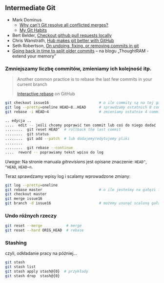 ## Intermediate Git

* Mark Dominus
  - [Why can't Git resolve all conflicted merges?](http://blog.plover.com/prog/git-merge.html)
  - [My Git Habits](http://blog.plover.com/prog/git-habits.html)
* Bert Belder, [Checkout github pull requests locally](https://gist.github.com/piscisaureus/3342247)
* Chris Wanstrath, [Hub makes git better with GitHub](http://defunkt.io/hub/)
* Seth Robertson, [On undoing, fixing, or removing commits in git](http://sethrobertson.github.io/GitFixUm/fixup.html)
* [Going back in time to split older commits](http://blog.thoughtram.io/git/2014/08/18/going-back-in-time-to-split-older-commits.html) –
  na blogu „ThoughtRAM - extend your memory”


### Zmniejszamy liczbę commitów, zmieniamy ich kolejność itp.

> Another common practice is to rebase
> the last few commits in your current branch
>
> [Interactive rebase](https://help.github.com/articles/interactive-rebase) on GitHub

```sh
git checkout issue16                       # o ile commity są na tej gałęzi
git log --pretty=oneline HEAD~8..HEAD      # sprawdzamy ostatnich 8 commitów
git rebase -i HEAD~4                       # zmieniamy ostatnie 4 committy

.. edycja ..
....  edit -- jeśli chcemy poprawić ten commit lub coś do niego dodać
........  git reset HEAD^  # rollback the last commit
........  git status
........  git add --patch  # lub dodajemy/edytujemy pliki
........
........  git rebase --continue
....  reword -- poprawiamy tekst wpisu do log
```

*Uwaga:* Na stronie manuala *gitrevisions* jest opisane znaczenie:
`HEAD^`, `^HEAD`, `HEAD~n`.

Teraz sprawdzamy wpisy log i scalamy wprowadzone zmiany:

```sh
git log --pretty=oneline
git rebase master                          # o ile jesteśmy na gałęzi issue16
git checkout master
git merge issue16
git branch -d issue16                      # możemy usunąć scaloną gałąź
```

### Undo różnych rzeczy

```sh
git reset --merge           # merge
git reset --hard ORIG_HEAD  # rebase
```

### Stashing

czyli, odkładanie pracy na później...

```sh
git stash
git stash list
git stash apply stash@{0}  # przykłady
git stash drop  stash@{0}
```
